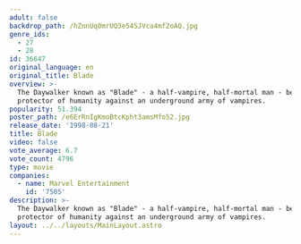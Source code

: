 ```yaml
---
adult: false
backdrop_path: /hZnnUq0mrUQ3e54SJVca4mf2oAQ.jpg
genre_ids:
  - 27
  - 28
id: 36647
original_language: en
original_title: Blade
overview: >-
  The Daywalker known as "Blade" - a half-vampire, half-mortal man - becomes the
  protector of humanity against an underground army of vampires.
popularity: 51.394
poster_path: /e6ErRnIgKmoBtcKpht3amsMfo52.jpg
release_date: '1998-08-21'
title: Blade
video: false
vote_average: 6.7
vote_count: 4796
type: movie
companies:
  - name: Marvel Entertainment
    id: '7505'
description: >-
  The Daywalker known as "Blade" - a half-vampire, half-mortal man - becomes the
  protector of humanity against an underground army of vampires.
layout: ../../layouts/MainLayout.astro
---
```


